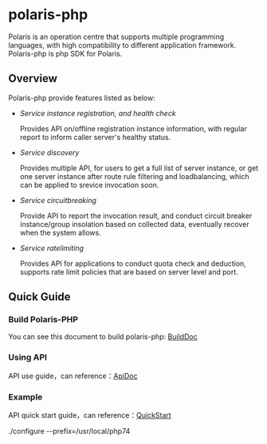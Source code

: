 # polaris-php


Polaris is an operation centre that supports multiple programming languages, with high compatibility to different application framework. Polaris-php is php SDK for Polaris.

## Overview

Polaris-php provide features listed as below:

* *Service instance registration, and health check*
   
   Provides API on/offline registration instance information,  with regular report to inform caller server's healthy status. 

* *Service discovery* 
 
   Provides multiple API, for users to get a full list of server instance, or get one server instance after route rule filtering and loadbalancing, which can be applied to srevice invocation soon.

* *Service circuitbreaking* 
   
   Provide API to report the invocation result, and conduct circuit breaker instance/group insolation based on collected data, eventually recover when the system allows. 

* *Service ratelimiting* 

   Provides API for applications to conduct quota check and deduction, supports rate limit  policies that are based on server level and port.

## Quick Guide

### Build Polaris-PHP

You can see this document to build polaris-php: [BuildDoc](doc/HowToBuild.md)

### Using API

API use guide，can reference：[ApiDoc](doc/ApiDoc.md)

### Example

API quick start guide，can reference：[QuickStart](example)


./configure --prefix=/usr/local/php74
